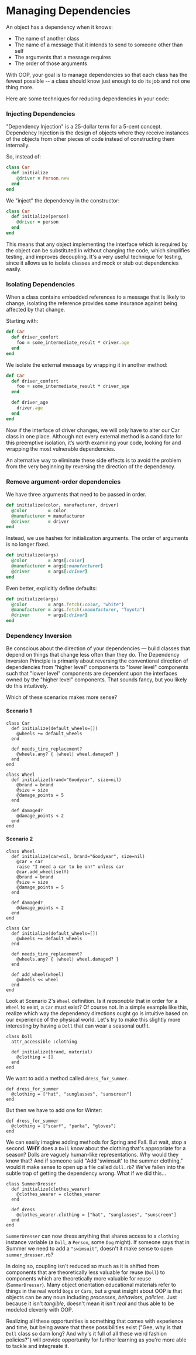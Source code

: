 # Managing Dependencies

An object has a dependency when it knows:
- The name of another class
- The name of a message that it intends to send to someone other than self
- The arguments that a message requires
- The order of those arguments

With OOP, your goal is to manage dependencies so that each class has the fewest possible -- a class should know just enough to do its job and not one thing more.

Here are some techniques for reducing dependencies in your code:

### Injecting Dependencies

"Dependency Injection" is a 25-dollar term for a 5-cent concept. Dependency Injection is the design of objects where they receive instances of the objects from other pieces of code instead of constructing them internally.

So, instead of:
```ruby
class Car
  def initialize
    @driver = Person.new
  end
end
```

We "inject" the dependency in the constructor:
```ruby
class Car
  def initialize(person)
    @driver = person
  end
end
```

This means that any object implementing the interface which is required by the object can be substituted in without changing the code, which simplifies testing, and improves decoupling. It's a very useful technique for testing, since it allows us to isolate classes and mock or stub out dependencies easily.

### Isolating Dependencies

When a class contains embedded references to a message that is likely to change, isolating the reference provides some insurance against being affected by that change.

Starting with:
```ruby
def Car
  def driver_comfort
    foo = some_intermediate_result * driver.age
  end
end
```

We isolate the external message by wrapping it in another method:
```ruby
def Car
  def driver_comfort
    foo = some_intermediate_result * driver_age
  end

  def driver_age
    driver.age
  end
end
```

Now if the interface of driver changes, we will only have to alter our Car class in one place. Although not every external method is a candidate for this preemptive isolation, it’s worth examining your code, looking for and wrapping the most vulnerable dependencies.

An alternative way to eliminate these side effects is to avoid the problem from the very beginning by reversing the direction of the dependency.

### Remove argument-order dependencies

We have three arguments that need to be passed in order.
```ruby
def initialize(color, manufacturer, driver)
  @color        = color
  @manufacturer = manufacturer
  @driver       = driver
end
```

Instead, we use hashes for initialization arguments. The order of arguments is no longer fixed.
```ruby
def initialize(args)
  @color        = args[:color]
  @manufacturer = args[:manufacturer]
  @driver       = args[:driver]
end
```

Even better, explicitly define defaults:
```ruby
def initialize(args)
  @color        = args.fetch(:color, "white")
  @manufacturer = args.fetch(:manufacturer, "Toyota")
  @driver       = args[:driver]  
end
```

### Dependency Inversion

Be conscious about the direction of your dependencies &mdash; build classes that
depend on things that change less often than they do.  The Dependency Inversion
Principle is primarily about reversing the conventional direction of
dependencies from "higher level" components to "lower level" components such
that "lower level" components are dependent upon the interfaces owned by the
"higher level" components. That sounds fancy, but you likely do this
intuitively.

Which of these scenarios makes more sense?

#### Scenario 1

    class Car
      def initialize(default_wheels=[])
        @wheels += default_wheels
      end

      def needs_tire_replacement?
        @wheels.any? { |wheel| wheel.damaged? }
      end
    end

    class Wheel
      def initialize(brand="Goodyear", size=nil)
        @brand = brand
        @size = size
        @damage_points = 5
      end

      def damaged?
        @damage_points < 2
      end
    end



#### Scenario 2

    class Wheel
      def initialize(car=nil, brand="Goodyear", size=nil)
        @car = car
        raise "I need a car to be on!" unless car
        @car.add_wheel(self)
        @brand = brand
        @size = size
        @damage_points = 5
      end

      def damaged?
        @damage_points < 2
      end
    end

    class Car
      def initialize(default_wheels=[])
        @wheels += default_wheels
      end

      def needs_tire_replacement?
        @wheels.any? { |wheel| wheel.damaged? }
      end

      def add_wheel(wheel)
        @wheels << wheel
      end
    end

Look at Scenario 2's `Wheel` definition. Is it _reasonable_ that in order for a
`Wheel` to exist, a `Car` must exist? Of course not. In a simple example like
this, realize which way the dependency directions ought go is intuitive based
on our experience of the physical world. Let's try to make this slightly more
interesting by having a `Doll` that can wear a seasonal outfit.

    class Doll
      attr_accessible :clothing

      def initialize(brand, material)
        @clothing = []
      end
    end

We want to add a method called `dress_for_summer`.

    def dress_for_summer
      @clothing = ["hat", "sunglasses", "sunscreen"]
    end

But then we have to add one for Winter:

    def dress_for_summer
      @clothing = ["scarf", "parka", "gloves"]
    end

We can easily imagine adding methods for Spring and Fall. But wait, stop a
second.  **WHY** does a `Doll` know about the clothing that's appropriate for a
season? Dolls are vaguely human-like representations. Why would they know that?
And if someone said "Add 'swimsuit' to the summer clothing," would it make sense
to open up a file called `doll.rb`? We've fallen into the subtle trap of
getting the dependency wrong. What if we did this...

    class SummerDresser
      def initialize(clothes_wearer)
        @clothes_wearer = clothes_wearer
      end

      def dress
        @clothes_wearer.clothing = ["hat", "sunglasses", "sunscreen"]
      end
    end

`SummerDresser` can now dress anything that shares access to a `clothing`
instance variable (a `Doll`, a `Person`, some `Dog` might). If someone says
that in Summer we need to add a `"swimsuit"`, doesn't it make sense to open
`summer_dresser.rb`?

In doing so, coupling isn't reduced so much as it is shifted from components
that are theoretically less valuable for reuse (`Doll`) to components which are
theoretically more valuable for reuse (`SummerDresser`). Many object
orientation educational materials refer to things in the real world `Dog`s or
`Car`s, but a great insight about OOP is that objects can be any noun including
_processes_, _behaviors_, _policies_. Just because it isn't _tangible_, doesn't
mean it isn't _real_ and thus able to be modeled cleverly with OOP.

Realizing all these opportunities is something that comes with experience and
time, but being aware that these possibilities exist ("Gee, why is that `Doll`
class so darn long? And why's it full of all these weird fashion policies?")
will provide opportunity for further learning as you're more able to tackle and
integreate it.

